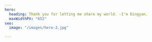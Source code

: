 ```yaml
---
hero:
  heading: Thank you for letting me share my world. -I'm Dingyan.
  maxWidthPX: "652"
seo:
  image: "/images/hero-2.jpg"

---
```

